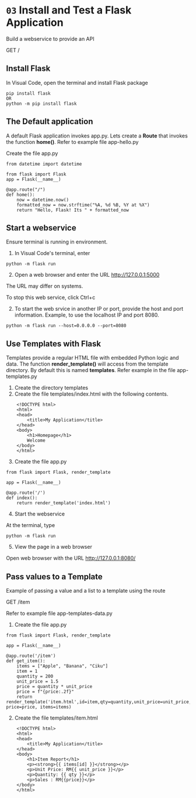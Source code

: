 # `03` Install and Test a Flask Application

Build a webservice to provide an API

   GET /

## Install Flask

In Visual Code, open the terminal and install Flask package

```
pip install flask 
OR
python -m pip install flask
```

## The Default application

A default Flask application invokes app.py. Lets create a **Route** that invokes the function **home()**. Refer to example file app-hello.py

Create the file app.py

```
from datetime import datetime

from flask import Flask
app = Flask(__name__)

@app.route("/")
def home():
    now = datetime.now()
    formatted_now = now.strftime("%A, %d %B, %Y at %X")
    return "Hello, Flask! Its " + formatted_now
```

## Start a webservice

Ensure terminal is running in environment. 

1. In Visual Code's terminal, enter

```
python -m flask run
```

2. Open a web browser and enter the URL http://127.0.0.1:5000 

The URL may differ on systems.

To stop this web service, click Ctrl+c

2. To start the web srvice in another IP or port, provide the host and port information. Example, to use the localhost IP and port 8080.

```
python -m flask run --host=0.0.0.0 --port=8080
```

## Use Templates with Flask

Templates provide a regular HTML file with embedded Python logic and data. The function **render_template()** will access from the template directory. By default this is named **templates**. Refer example in the file app-templates.py

1. Create the directory templates
2. Create the file templates/index.html with the following contents.

```
    <!DOCTYPE html>
    <html>
    <head>
        <title>My Application</title>
    </head>
    <body>
        <h1>Homepage</h1>
        Welcome
    </body>
    </html>
```

3. Create the file app.py

```
from flask import Flask, render_template

app = Flask(__name__)

@app.route('/')
def index():    
    return render_template('index.html')
```

4. Start the webservice

At the terminal, type

```
python -m flask run
```

5. View the page in a web browser

Open web browser with the URL http://127.0.0.1:8080/

## Pass values to a Template

Example of passing a value and a list to a template using the route

  GET /item

Refer to example file app-templates-data.py

1. Create the file app.py

```
from flask import Flask, render_template

app = Flask(__name__)

@app.route('/item')
def get_item():
    items = ["Apple", "Banana", "Ciku"]
    item = 1
    quantity = 200
    unit_price = 1.5
    price = quantity * unit_price
    price = f"{price:.2f}" 
    return render_template('item.html',id=item,qty=quantity,unit_price=unit_price, price=price, items=items)

```

2. Create the file templates/item.html

```
    <!DOCTYPE html>
    <html>
    <head>
        <title>My Application</title>
    </head>
    <body>
        <h1>Item Report</h1>
        <p><strong>{{ items[id] }}</strong></p>
        <p>Unit Price: RM{{ unit_price }}</p>
        <p>Quantity: {{ qty }}</p>
        <p>Sales : RM{{price}}</p>
    </body>
    </html>
```
